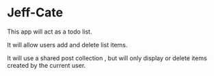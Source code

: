 # Jeff-Cate

This app will act as a todo list.

It will allow users add and delete list items.

It will use a shared post collection , but will only display or delete items created by the current user.